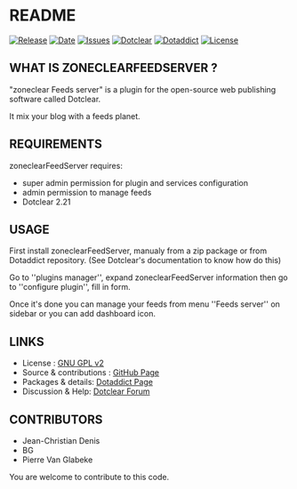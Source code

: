 # README

[![Release](https://img.shields.io/github/v/release/JcDenis/zoneclearFeedServer)](https://github.com/JcDenis/zoneclearFeedServer/releases)
[![Date](https://img.shields.io/github/release-date/JcDenis/zoneclearFeedServer)](https://github.com/JcDenis/zoneclearFeedServer/releases)
[![Issues](https://img.shields.io/github/issues/JcDenis/zoneclearFeedServer)](https://github.com/JcDenis/zoneclearFeedServer/issues)
[![Dotclear](https://img.shields.io/badge/dotclear-v2.20-blue.svg)](https://fr.dotclear.org/download)
[![Dotaddict](https://img.shields.io/badge/dotaddict-official-green.svg)](https://plugins.dotaddict.org/dc2/details/zoneclearFeedServer)
[![License](https://img.shields.io/github/license/JcDenis/zoneclearFeedServer)](https://github.com/JcDenis/zoneclearFeedServer/blob/master/LICENSE)

## WHAT IS ZONECLEARFEEDSERVER ?

"zoneclear Feeds server" is a plugin for the open-source 
web publishing software called Dotclear.

It mix your blog with a feeds planet.

## REQUIREMENTS

 zoneclearFeedServer requires: 

  * super admin permission for plugin and services configuration
  * admin permission to manage feeds
  * Dotclear 2.21

## USAGE

First install zoneclearFeedServer, manualy from a zip package or from 
Dotaddict repository. (See Dotclear's documentation to know how do this)

Go to ''plugins manager'', expand zoneclearFeedServer information then 
go to ''configure plugin'', fill in form.

Once it's done you can manage your feeds from menu 
''Feeds server'' on sidebar or you can add dashboard icon.

## LINKS

 * License : [GNU GPL v2](https://www.gnu.org/licenses/old-licenses/lgpl-2.0.html)
 * Source & contributions : [GitHub Page](https://github.com/JcDenis/zoneclearFeedServer)
 * Packages & details:  [Dotaddict Page](https://plugins.dotaddict.org/dc2/details/zoneclearFeedServer)
 * Discussion & Help: [Dotclear Forum](http://forum.dotclear.org/viewtopic.php?pid=331158)

## CONTRIBUTORS

 * Jean-Christian Denis
 * BG
 * Pierre Van Glabeke

 You are welcome to contribute to this code.